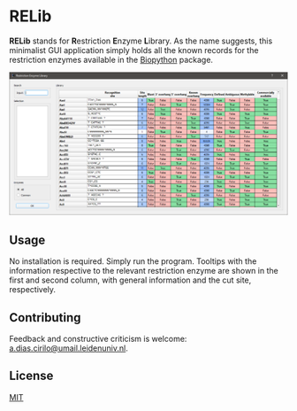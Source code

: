 # RELib

**RELib** stands for **R**estriction **E**nzyme **L**ibrary.
As the name suggests, this minimalist GUI application simply holds all the known records for the restriction enzymes available in the [Biopython](https://biopython.org/) package.

![GUI](https://github.com/alxdrcirilo/RELib/blob/master/imgs/RELib_GUI.png)

## Usage

No installation is required. Simply run the program.
Tooltips with the information respective to the relevant restriction enzyme are shown in the first and second column, with general information and the cut site, respectively.

## Contributing

Feedback and constructive criticism is welcome: [a.dias.cirilo@umail.leidenuniv.nl](mailto:a.dias.cirilo@umail.leidenuniv.nl).

## License
[MIT](https://choosealicense.com/licenses/mit/)
